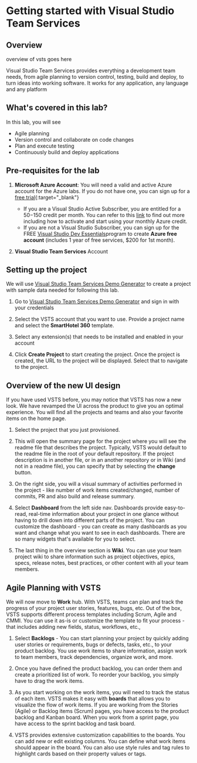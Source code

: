 # Getting started with Visual Studio Team Services 

## Overview

overview of vsts goes here

Visual Studio Team Services provides everything a development team needs, from agile planning to version control, testing, build and deploy, to turn ideas into working software. It works for any application, any language and any platform

## What's covered in this lab?

 In this lab, you will see 
* Agile planning
* Version control and collaborate on code changes 
* Plan and execute testing
* Continuously build and deploy applications

## Pre-requisites for the lab

1.  **Microsoft Azure Account**: You will need a valid and active Azure account for the Azure labs. If you do not have one, you can sign up for a [free trial](https://azure.microsoft.com/en-us/free/){:target="_blank"}
    
     * If you are a Visual Studio Active Subscriber, you are entitled for a $50-$150 credit per month. You can refer to this [link](https://azure.microsoft.com/en-us/pricing/member-offers/msdn-benefits-details/) to find out more including how to activate and start using your monthly Azure credit.
     * If you are not a Visual Studio Subscriber, you can sign up for the FREE [Visual Studio Dev Essentials](https://www.visualstudio.com/dev-essentials/)program to create **Azure free account** (includes 1 year of free services, $200 for 1st month).
1. **Visual Studio Team Services** Account

## Setting up the project

We will use [Visual Studio Team Services Demo Generator](http://vstsdemogenerator.azurewebsites.net) to create a project with sample data needed for following this lab. 

1. Go to [Visual Studio Team Services Demo Generator](http://vstsdemogenerator.azurewebsites.net) and sign in with your credentials

1. Select the VSTS account that you want to use. Provide a project name and select the **SmartHotel 360** template.

1. Select any extension(s) that needs to be installed and enabled in your account

1. Click **Create Project** to start creating the project. Once the project is created, the URL to the project will be displayed. Select that to navigate to the project.

## Overview of the new UI design

If you have used VSTS before, you may notice that VSTS has now a new look. We have revamped the UI across the product to give you an optimal experience. You will find all the projects and teams and also your favorite items on the home page.

1. Select the project that you just provisioned.

1. This will open the summary page for the project where you will see the readme file that describes the project. Typically, VSTS would default to the readme file in the root of your default repository. If the project description is in another file, or in an another repository or in Wiki (and not in a readme file), you can specify that by selecting the **change** button.

1. On the right side, you will a visual summary of activities performed in the project - like number of work items created/changed, number of commits, PR and also build and release summary. 

1. Select **Dashboard** from the left side nav. Dashboards provide easy-to-read, real-time information about your project in one glance without having to drill down into different parts of the project. You can customize the dashboard - you can create as many dashboards as you want and change what you want to see in each dashboards. There are so many widgets that's available for you to select.

1. The last thing in the overview section is **Wiki**. You can use your team project wiki to share information such as  project objectives, epics, specs, release notes, best practices, or other content with all your team members. 

## Agile Planning with VSTS

We will now move to **Work** hub. With VSTS, teams can plan and track the progress of your project user stories, features, bugs, etc.  Out of the box, VSTS supports different process templates including Scrum, Agile and CMMI. You can use it as-is or customize the template to fit your process - that includes adding new fields, status, workflows, etc.,

1. Select **Backlogs** - You can start planning your project by quickly adding user stories or requirements, bugs or defects, tasks, etc., to your product backlog. You use work items to share information, assign work to team members, track dependencies, organize work, and more. 

1. Once you have defined the product backlog, you can order them and create a prioritized list of work. To reorder your backlog, you simply have to drag the work items.

1. As you start working on the work items, you will need to track the status of each item. VSTS makes it easy with **boards** that allows you to visualize the flow of work items. If you are working from the Stories (Agile) or Backlog items (Scrum) pages, you have access to the product backlog and Kanban board. When you work from a sprint page, you have access to the sprint backlog and task board.

1. VSTS provides extensive customization capabilities to the boards. You can add new or edit existing columns. You can define what work items should appear in the board. You can also use style rules and tag rules to highlight cards based on their property values or tags.

